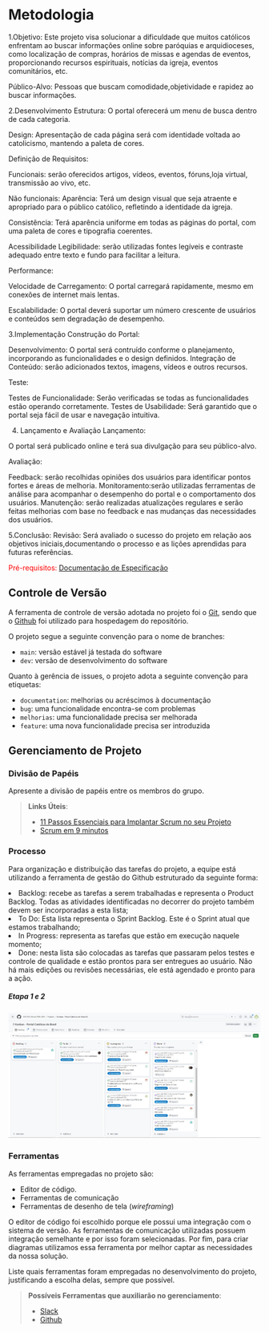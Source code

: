 
# Metodologia
 1.Objetivo:
Este projeto visa solucionar a dificuldade que muitos católicos enfrentam ao buscar informações online sobre paróquias e arquidioceses, como localização de compras, horários de missas e agendas de eventos, proporcionando recursos espirituais, notícias da igreja, eventos comunitários, etc.

 Público-Alvo:
Pessoas que buscam comodidade,objetividade e rapidez ao buscar informações.

 2.Desenvolvimento
Estrutura:
O portal oferecerá um menu de busca dentro de cada categoria.

Design:
Apresentação de cada página será com identidade voltada ao catolicismo, mantendo a paleta de cores.

 Definição de Requisitos:

 Funcionais:
 serão oferecidos artigos, vídeos, eventos, fóruns,loja virtual, transmissão ao vivo, etc.

Não funcionais:
Aparência:
 Terá um design visual que seja atraente e apropriado para o público católico, refletindo a identidade da igreja.

 Consistência:
 Terá aparência uniforme em todas as páginas do portal, com uma paleta de cores e tipografia coerentes.

 Acessibilidade
 Legibilidade: serão utilizadas fontes legíveis e contraste adequado entre texto e fundo para facilitar a leitura.

 Performance:

 Velocidade de Carregamento: O portal carregará rapidamente, mesmo em conexões de internet mais lentas.

 Escalabilidade: O portal deverá suportar um número crescente de usuários e conteúdos sem degradação de desempenho.

 3.Implementação
Construção do Portal:

Desenvolvimento: O portal será contruído conforme o planejamento, incorporando as funcionalidades e o design definidos.
Integração de Conteúdo: serão adicionados textos, imagens, vídeos e outros recursos.

Teste:

Testes de Funcionalidade: Serão verificadas se todas as funcionalidades estão operando corretamente.
Testes de Usabilidade: Será garantido que o portal seja fácil de usar e navegação intuitiva.

 4. Lançamento e Avaliação
Lançamento:

O portal será publicado online e terá sua divulgação para seu público-alvo.

Avaliação:

Feedback: serão recolhidas opiniões dos usuários para identificar pontos fortes e áreas de melhoria.
Monitoramento:serão utilizadas ferramentas de análise para acompanhar o desempenho do portal e o comportamento dos usuários.
Manutenção:
serão realizadas atualizações regulares e serão feitas melhorias com base no feedback e nas mudanças das necessidades dos usuários.

 5.Conclusão:
Revisão:
Será avaliado o sucesso do projeto em relação aos objetivos iniciais,documentando o processo e as lições aprendidas para futuras referências.

<span style="color:red">Pré-requisitos: <a href="02-Especificação do Projeto.md"> Documentação de Especificação</a></span>

## Controle de Versão

A ferramenta de controle de versão adotada no projeto foi o
[Git](https://git-scm.com/), sendo que o [Github](https://github.com)
foi utilizado para hospedagem do repositório.

O projeto segue a seguinte convenção para o nome de branches:

- `main`: versão estável já testada do software
- `dev`: versão de desenvolvimento do software

Quanto à gerência de issues, o projeto adota a seguinte convenção para
etiquetas:

- `documentation`: melhorias ou acréscimos à documentação
- `bug`: uma funcionalidade encontra-se com problemas
- `melhorias`: uma funcionalidade precisa ser melhorada
- `feature`: uma nova funcionalidade precisa ser introduzida

<!--Discuta como a configuração do projeto foi feita na ferramenta de versionamento escolhida. Exponha como a gerência de tags, merges, commits e branchs é realizada. Discuta como a gerência de issues foi realizada.

> **Links Úteis**:
> - [Tutorial GitHub](https://guides.github.com/activities/hello-world/)
> - [Git e Github](https://www.youtube.com/playlist?list=PLHz_AreHm4dm7ZULPAmadvNhH6vk9oNZA)
>  - [Comparando fluxos de trabalho](https://www.atlassian.com/br/git/tutorials/comparing-workflows)
> - [Understanding the GitHub flow](https://guides.github.com/introduction/flow/)
> - [The gitflow workflow - in less than 5 mins](https://www.youtube.com/watch?v=1SXpE08hvGs) -->

## Gerenciamento de Projeto

### Divisão de Papéis

Apresente a divisão de papéis entre os membros do grupo.

> **Links Úteis**:
> - [11 Passos Essenciais para Implantar Scrum no seu 
> Projeto](https://mindmaster.com.br/scrum-11-passos/)
> - [Scrum em 9 minutos](https://www.youtube.com/watch?v=XfvQWnRgxG0)

### Processo

Para organização e distribuição das tarefas do projeto, a equipe está utilizando a ferramenta de gestão do Github estruturado da seguinte forma:

<li>Backlog: recebe as tarefas a serem trabalhadas e representa o Product Backlog. Todas as atividades identificadas no decorrer do projeto também devem ser incorporadas a esta lista;
<li>To Do: Esta lista representa o Sprint Backlog. Este é o Sprint atual que estamos trabalhando;
<li>In Progress: representa as tarefas que estão em execução naquele momento;
<li>Done: nesta lista são colocadas as tarefas que passaram pelos testes e controle de qualidade e estão prontos para ser entregues ao usuário. Não há mais edições ou revisões necessárias, ele está agendado e pronto para a ação.

<h5>Etapa 1 e 2</h5>
 
<img src="../docs/img/KANBAN etapa 1 e 2.jpg">


### Ferramentas

As ferramentas empregadas no projeto são:

- Editor de código.
- Ferramentas de comunicação
- Ferramentas de desenho de tela (_wireframing_)

O editor de código foi escolhido porque ele possui uma integração com o
sistema de versão. As ferramentas de comunicação utilizadas possuem
integração semelhante e por isso foram selecionadas. Por fim, para criar
diagramas utilizamos essa ferramenta por melhor captar as
necessidades da nossa solução.

Liste quais ferramentas foram empregadas no desenvolvimento do projeto, justificando a escolha delas, sempre que possível.
 
> **Possíveis Ferramentas que auxiliarão no gerenciamento**: 
> - [Slack](https://slack.com/)
> - [Github](https://github.com/)
